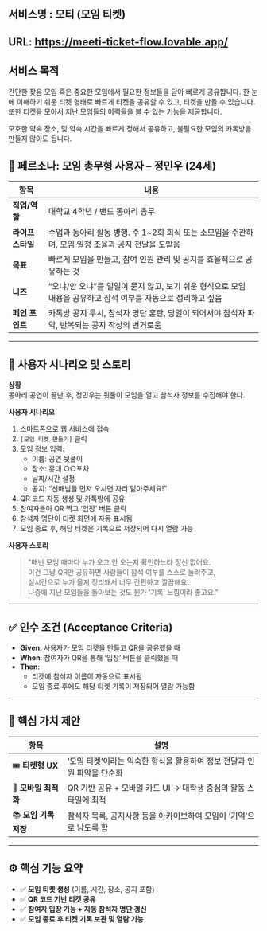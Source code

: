 ## 서비스명 : 모티 (모임 티켓)
## URL: https://meeti-ticket-flow.lovable.app/

## 서비스 목적
간단한 잦음 모임 혹은 중요한 모임에서 필요한 정보들을 담아 빠르게 공유합니다.
한 눈에 이해하기 쉬운 티켓 형태로 빠르게 티켓을 공유할 수 있고, 티켓을 만들 수 있습니다.
또한 티켓을 모아서 지난 모임들의 이력들을 볼 수 있는 기능을 제공합니다.

모호한 약속 장소, 및 약속 시간을 빠르게 정해서 공유하고, 불필요한 모임의 카톡방을 만들지 않아도 됩니다.

## 🎯 페르소나: 모임 총무형 사용자 – 정민우 (24세)

| 항목 | 내용 |
|------|------|
| **직업/역할** | 대학교 4학년 / 밴드 동아리 총무 |
| **라이프스타일** | 수업과 동아리 활동 병행. 주 1~2회 회식 또는 소모임을 주관하며, 모임 일정 조율과 공지 전달을 도맡음 |
| **목표** | 빠르게 모임을 만들고, 참여 인원 관리 및 공지를 효율적으로 공유하는 것 |
| **니즈** | “오냐/안 오냐”를 일일이 묻지 않고, 보기 쉬운 형식으로 모임 내용을 공유하고 참석 여부를 자동으로 정리하고 싶음 |
| **페인 포인트** | 카톡방 공지 무시, 참석자 명단 혼란, 당일이 되어서야 참석자 파악, 반복되는 공지 작성의 번거로움 |

---

## 📌 사용자 시나리오 및 스토리

**상황**  
동아리 공연이 끝난 후, 정민우는 뒷풀이 모임을 열고 참석자 정보를 수집해야 한다.

**사용자 시나리오**

1. 스마트폰으로 웹 서비스에 접속  
2. `[모임 티켓 만들기]` 클릭  
3. 모임 정보 입력:  
   - 이름: 공연 뒷풀이  
   - 장소: 홍대 ○○포차  
   - 날짜/시간 설정  
   - 공지: “선배님들 먼저 오시면 자리 맡아주세요!”  
4. QR 코드 자동 생성 및 카톡방에 공유  
5. 참여자들이 QR 찍고 ‘입장’ 버튼 클릭  
6. 참석자 명단이 티켓 화면에 자동 표시됨  
7. 모임 종료 후, 해당 티켓은 기록으로 저장되어 다시 열람 가능

**사용자 스토리**

> "매번 모임 때마다 누가 오고 안 오는지 확인하느라 정신 없어요.  
> 이건 그냥 QR만 공유하면 사람들이 참석 여부를 스스로 눌러주고,  
> 실시간으로 누가 올지 정리돼서 너무 간편하고 깔끔해요.  
> 나중에 지난 모임들을 돌아보는 것도 뭔가 ‘기록’ 느낌이라 좋고요."

---

## ✅ 인수 조건 (Acceptance Criteria)

- **Given**: 사용자가 모임 티켓을 만들고 QR을 공유했을 때  
- **When**: 참여자가 QR을 통해 ‘입장’ 버튼을 클릭했을 때  
- **Then**:  
  - 티켓에 참석자 이름이 자동으로 표시됨  
  - 모임 종료 후에도 해당 티켓 기록이 저장되어 열람 가능함  

---

## 🎯 핵심 가치 제안

| 항목 | 설명 |
|------|------|
| 🎟 **티켓형 UX** | ‘모임 티켓’이라는 익숙한 형식을 활용하여 정보 전달과 인원 파악을 단순화 |
| 📲 **모바일 최적화** | QR 기반 공유 + 모바일 카드 UI → 대학생 중심의 활동 스타일에 최적 |
| 📚 **모임 기록 저장** | 참석자 목록, 공지사항 등을 아카이브하여 모임이 ‘기억’으로 남도록 함 |

---

## ⚙ 핵심 기능 요약

- ✅ **모임 티켓 생성** (이름, 시간, 장소, 공지 포함)  
- ✅ **QR 코드 기반 티켓 공유**  
- ✅ **참여자 입장 기능 + 자동 참석자 명단 갱신**  
- ✅ **모임 종료 후 티켓 기록 보관 및 열람 기능**
